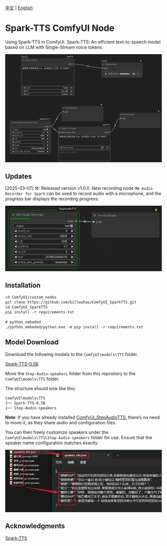 [中文](README.md) | [English](README-en.md)

# Spark-TTS ComfyUI Node

Using Spark-TTS in ComfyUI. Spark-TTS: An efficient text-to-speech model based on LLM with Single-Stream voice tokens.

![](https://github.com/billwuhao/ComfyUI_SparkTTS/blob/master/images/2025-03-07_03-08-47.png)

## Updates

[2025-03-07] ⚒️: Released version v1.0.0. New recording node `MW Audio Recorder for Spark` can be used to record audio with a microphone, and the progress bar displays the recording progress:

![](https://github.com/billwuhao/ComfyUI_StepAudioTTS/blob/master/assets/2025-03-06_21-29-09.png)

## Installation

```
cd ComfyUI/custom_nodes
git clone https://github.com/billwuhao/ComfyUI_SparkTTS.git
cd ComfyUI_SparkTTS
pip install -r requirements.txt

# python_embeded
./python_embeded/python.exe -m pip install -r requirements.txt
```

## Model Download

Download the following models to the `ComfyUI\models\TTS` folder.

[Spark-TTS-0.5B](https://huggingface.co/SparkAudio/Spark-TTS-0.5B)

Move the `Step-Audio-speakers` folder from this repository to the `ComfyUI\models\TTS` folder.

The structure should look like this:
```
ComfyUI\models\TTS
├── Spark-TTS-0.5B
├── Step-Audio-speakers
```

**Note**: If you have already installed [ComfyUI_StepAudioTTS](https://github.com/billwuhao/ComfyUI_StepAudioTTS), there’s no need to move it, as they share audio and configuration files.

You can then freely customize speakers under the `ComfyUI\models\TTS\Step-Audio-speakers` folder for use. Ensure that the speaker name configuration matches exactly:

![](https://github.com/billwuhao/ComfyUI_SparkTTS/blob/master/images/2025-03-07_03-30-51.png)

## Acknowledgments

[Spark-TTS](https://github.com/SparkAudio/Spark-TTS.git)